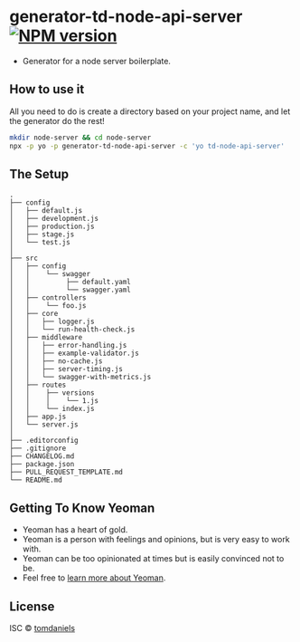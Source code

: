 # generator-td-node-api-server [![NPM version][npm-image]][npm-url]

- Generator for a node server boilerplate.

## How to use it

All you need to do is create a directory based on your project name, and let the generator do the rest!

```bash
mkdir node-server && cd node-server
npx -p yo -p generator-td-node-api-server -c 'yo td-node-api-server'
```

## The Setup

```
.
├── config
│   ├── default.js
│   ├── development.js
│   ├── production.js
│   ├── stage.js
│   └── test.js
│
├── src
│   ├── config
│   │    └── swagger
│   │         ├── default.yaml
│   │         └── swagger.yaml
│   ├── controllers
│   │    └── foo.js
│   ├── core
│   │   ├── logger.js
│   │   └── run-health-check.js
│   ├── middleware
│   │   ├── error-handling.js
│   │   ├── example-validator.js
│   │   ├── no-cache.js
│   │   ├── server-timing.js
│   │   └── swagger-with-metrics.js
│   ├── routes
│   │    ├── versions
│   │    │    └── 1.js
│   │    └── index.js
│   ├── app.js
│   └── server.js
│
├── .editorconfig
├── .gitignore
├── CHANGELOG.md
├── package.json
├── PULL_REQUEST_TEMPLATE.md
└── README.md
```

## Getting To Know Yeoman

 * Yeoman has a heart of gold.
 * Yeoman is a person with feelings and opinions, but is very easy to work with.
 * Yeoman can be too opinionated at times but is easily convinced not to be.
 * Feel free to [learn more about Yeoman](http://yeoman.io/).

## License

ISC © [tomdaniels](https://www.github.com/tomdaniels)


[npm-image]: https://badge.fury.io/js/generator-td-node-api-server.svg
[npm-url]: https://npmjs.org/package/generator-td-node-api-server
